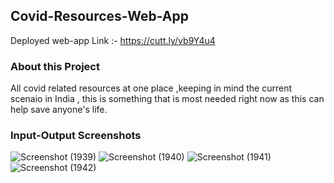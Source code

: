 ## Covid-Resources-Web-App  
Deployed web-app Link :- https://cutt.ly/vb9Y4u4  
  
### About this Project  
All covid related resources at one place ,keeping in mind the current scenaio in India , this is something that is most needed right now as this can help save anyone's life.

### Input-Output Screenshots 
![Screenshot (1939)](https://user-images.githubusercontent.com/54064843/133983923-290288d3-823d-410b-a471-ac7110ccc118.png)
![Screenshot (1940)](https://user-images.githubusercontent.com/54064843/133983968-f1315c13-c448-41d6-9276-370441a6eefd.png)
![Screenshot (1941)](https://user-images.githubusercontent.com/54064843/133983978-a306491f-9672-4ab0-a9b7-ff10fdba6cab.png)
![Screenshot (1942)](https://user-images.githubusercontent.com/54064843/133983996-57d303aa-ca73-45ae-a6f9-2c8f0ca70413.png)




